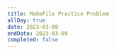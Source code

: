 ```yaml
---
title: MakeFile Practice Problem
allDay: true
date: 2023-03-08
endDate: 2023-03-09
completed: false
---
```

